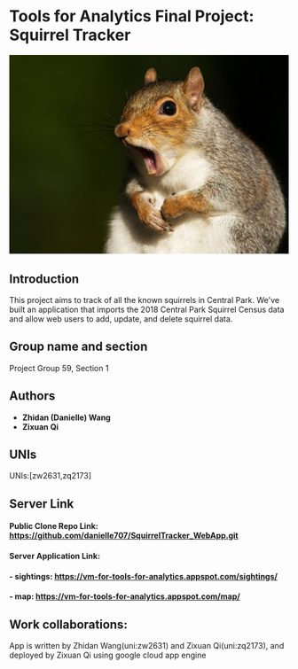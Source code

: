 # Tools for Analytics Final Project: Squirrel Tracker
![squirrel](https://github.com/danielle707/SquirrelTracker_WebApp/blob/master/SquirrelTracker_WebApp/media/squirrel.jpg)

## Introduction

This project aims to track of all the known squirrels in Central Park. We've built an application that imports the ​2018 Central Park Squirrel Census data and allow web users to add, update, and delete squirrel data.

## Group name and section

Project Group 59, Section 1

## Authors

* **Zhidan (Danielle) Wang** 
* **Zixuan Qi** 

## UNIs

UNIs:[zw2631,zq2173]


## Server Link
#### Public Clone Repo Link: https://github.com/danielle707/SquirrelTracker_WebApp.git
#### Server Application Link: 
####   - sightings: https://vm-for-tools-for-analytics.appspot.com/sightings/
####   - map: https://vm-for-tools-for-analytics.appspot.com/map/

## Work collaborations:
App is written by Zhidan Wang(uni:zw2631) and Zixuan Qi(uni:zq2173), and deployed by Zixuan Qi using google cloud app engine
